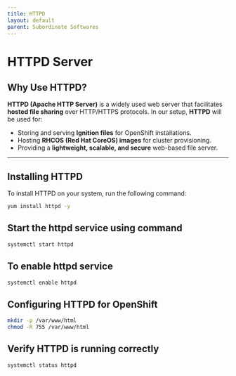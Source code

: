 ```yaml
---
title: HTTPD
layout: default
parent: Subordinate Softwares
---
```


# **HTTPD Server**  

## **Why Use HTTPD?**  
**HTTPD (Apache HTTP Server)** is a widely used web server that facilitates **hosted file sharing** over HTTP/HTTPS protocols. In our setup, **HTTPD** will be used for:  
- Storing and serving **Ignition files** for OpenShift installations.  
- Hosting **RHCOS (Red Hat CoreOS) images** for cluster provisioning.  
- Providing a **lightweight, scalable, and secure** web-based file server.  

---

## **Installing HTTPD**  
To install HTTPD on your system, run the following command:  

```bash
yum install httpd -y
```



## **Start the httpd service using command**  

```sh
systemctl start httpd
```

## **To enable httpd service**  

```sh
systemctl enable httpd
```

## **Configuring HTTPD for OpenShift**
```sh
mkdir -p /var/www/html
chmod -R 755 /var/www/html
```

## **Verify HTTPD is running correctly**
```sh
systemctl status httpd
```